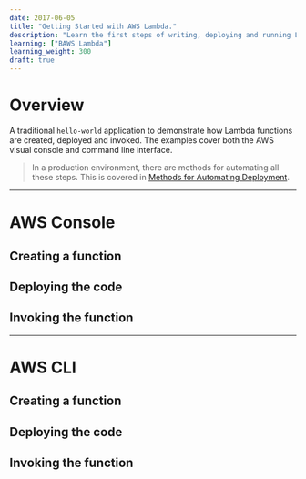 ```yaml
---
date: 2017-06-05
title: "Getting Started with AWS Lambda."
description: "Learn the first steps of writing, deploying and running Lambda functions"
learning: ["BAWS Lambda"]
learning_weight: 300
draft: true
---
```


# Overview

A traditional `hello-world` application to demonstrate how Lambda functions are created, deployed and invoked. The examples cover both the AWS visual console and command line interface.

> In a production environment, there are methods for automating all these steps. This is covered in [Methods for Automating Deployment](/knowledge-base/aws-lambda/methods-for-automating-deployment.md/).

---

# AWS Console

## Creating a function


## Deploying the code


## Invoking the function

---

# AWS CLI

## Creating a function


## Deploying the code


## Invoking the function
